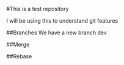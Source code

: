 #This is a test repository 

I will be using this to understand git features 

##Branches 
We have a new branch dev

##Merge 

##Rebase 

